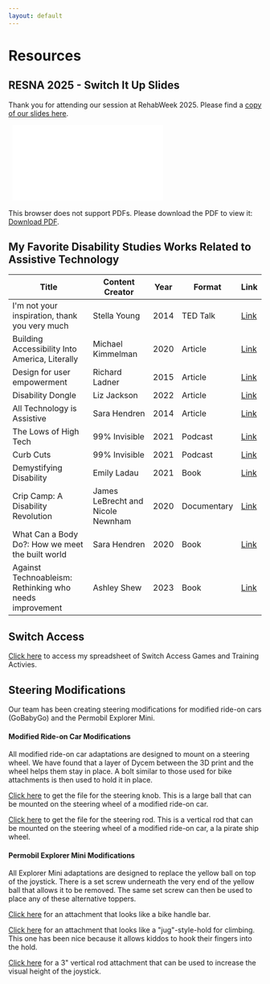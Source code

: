 ```yaml
---
layout: default
---
```


# Resources

## RESNA 2025 - Switch It Up Slides
Thank you for attending our session at RehabWeek 2025. Please find a [copy of our slides here](pdfs/SwitchItUp-RESNA2025-Notes.pdf).

<object data="pdfs/SwitchItUp-RESNA2025-Notes.pdf" type="application/pdf" width="700px" height="700px">
  <embed src="pdfs/SwitchItUp-RESNA2025-Notes.pdf" type="application/pdf">
  <p>This browser does not support PDFs. Please download the PDF to view it: <a href="pdfs/SwitchItUp-RESNA2025-Notes.pdf">Download PDF</a>.</p>
</embed>
</object>

## My Favorite Disability Studies Works Related to Assistive Technology

<table>
  <thead>
    <tr>
      <th>Title</th>
      <th>Content Creator</th>
      <th>Year</th>
      <th>Format</th>
      <th>Link</th>
    </tr>
  </thead>
  <tbody>
    <tr>
      <td>I'm not your inspiration, thank you very much</td>
      <td>Stella Young</td>
      <td>2014</td>
      <td>TED Talk</td>
      <td><a href="https://www.ted.com/talks/stella_young_i_m_not_your_inspiration_thank_you_very_much?referrer=playlist-talks_to_help_you_claim_your_i&autoplay=true">Link</a></td>
    </tr>
    <tr>
      <td>Building Accessibility Into America, Literally</td>
      <td>Michael Kimmelman</td>
      <td>2020</td>
      <td>Article</td>
      <td><a href="https://www.nytimes.com/2020/07/20/arts/disabilities-architecture-design.html?unlocked_article_code=1.Xk4.6MGr.YZza-f6XpwHM&smid=url-share">Link</a></td>
    </tr>
    <tr>
      <td>Design for user empowerment</td>
      <td>Richard Ladner</td>
      <td>2015</td>
      <td>Article</td>
      <td><a href="https://dl.acm.org/doi/10.1145/2723869">Link</a></td>
    </tr>
    <tr>
      <td>Disability Dongle</td>
      <td>Liz Jackson</td>
      <td>2022</td>
      <td>Article</td>
      <td><a href="https://blog.castac.org/2022/04/disability-dongle/">Link</a></td>
    </tr>
    <tr>
      <td>All Technology is Assistive</td>
      <td>Sara Hendren</td>
      <td>2014</td>
      <td>Article</td>
      <td><a href="https://medium.com/backchannel/all-technology-is-assistive-ac9f7183c8cd">Link</a></td>
    </tr>
    <tr>
      <td>The Lows of High Tech</td>
      <td>99% Invisible</td>
      <td>2021</td>
      <td>Podcast</td>
      <td><a href="https://99percentinvisible.org/episode/the-lows-of-high-tech/">Link</a></td>
    </tr>
    <tr>
      <td>Curb Cuts</td>
      <td>99% Invisible</td>
      <td>2021</td>
      <td>Podcast</td>
      <td><a href="https://99percentinvisible.org/episode/curb-cuts/">Link</a></td>
    </tr>
    <tr>
      <td>Demystifying Disability</td>
      <td>Emily Ladau</td>
      <td>2021</td>
      <td>Book</td>
      <td><a href="https://emilyladau.com/book/">Link</a></td>
    </tr>
    <tr>
      <td>Crip Camp: A Disability Revolution</td>
      <td>James LeBrecht and Nicole Newnham</td>
      <td>2020</td>
      <td>Documentary</td>
      <td><a href="https://youtu.be/OFS8SpwioZ4?si=JUyXalwQgU9kfcEG">Link</a></td>
    </tr>
    <tr>
      <td>What Can a Body Do?: How we meet the built world</td>
      <td>Sara Hendren</td>
      <td>2020</td>
      <td>Book</td>
      <td><a href="https://www.penguinrandomhouse.com/books/561049/what-can-a-body-do-by-sara-hendren/">Link</a></td>
    </tr>
    <tr>
      <td>Against Technoableism: Rethinking who needs improvement</td>
      <td>Ashley Shew</td>
      <td>2023</td>
      <td>Book</td>
      <td><a href="https://bookshop.org/p/books/against-technoableism-rethinking-who-needs-improvement-ashley-shew/19670010">Link</a></td>
    </tr>
  </tbody>
</table>


## Switch Access

[Click here](https://docs.google.com/spreadsheets/d/1A8pYBST7fJUR6cs3e7P1bW0MGPkAr9ehq8qfLVYWRhY/edit#gid=0) to access my spreadsheet of Switch Access Games and Training Activies.

## Steering Modifications
Our team has been creating steering modifications for modified ride-on cars (GoBabyGo) and the Permobil Explorer Mini. 

#### Modified Ride-on Car Modifications
All modified ride-on car adaptations are designed to mount on a steering wheel. We have found that a layer of Dycem between the 3D print and the wheel helps them stay in place. A bolt similar to those used for bike attachments is then used to hold it in place.

[Click here](https://github.com/miahoffmannd/miahoffmannd.github.io/blob/main/3dprints/steering-knob-ROC.STL) to get the file for the steering knob. This is a large ball that can be mounted on the steering wheel of a modified ride-on car.

[Click here](https://github.com/miahoffmannd/miahoffmannd.github.io/blob/main/3dprints/steering-rod-ROC.STL) to get the file for the steering rod. This is a vertical rod that can be mounted on the steering wheel of a modified ride-on car, a la pirate ship wheel.

#### Permobil Explorer Mini Modifications
All Explorer Mini adaptations are designed to replace the yellow ball on top of the joystick. There is a set screw underneath the very end of the yellow ball that allows it to be removed. The same set screw can then be used to place any of these alternative toppers.

[Click here](https://github.com/miahoffmannd/miahoffmannd.github.io/blob/main/3dprints/bike-handle-EM.STL) for an attachment that looks like a bike handle bar.

[Click here](https://github.com/miahoffmannd/miahoffmannd.github.io/blob/main/3dprints/donut-climbing-jug-EM.STL) for an attachment that looks like a "jug"-style-hold for climbing. This one has been nice because it allows kiddos to hook their fingers into the hold.

[Click here](https://github.com/miahoffmannd/miahoffmannd.github.io/blob/main/3dprints/vertical-pole-EM.STL) for a 3" vertical rod attachment that can be used to increase the visual height of the joystick.
